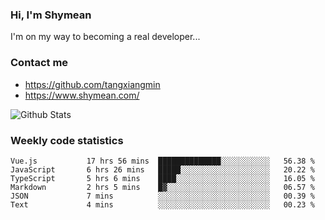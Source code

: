 ### Hi, I'm Shymean

I'm on my way to becoming a real developer...

### Contact me

- <https://github.com/tangxiangmin>
- <https://www.shymean.com/>

![Github Stats](https://github-readme-stats.vercel.app/api?username=tangxiangmin&show_icons=true&theme=dark)


###  Weekly code statistics

<!--START_SECTION:waka-->

```text
Vue.js           17 hrs 56 mins  ██████████████░░░░░░░░░░░   56.38 %
JavaScript       6 hrs 26 mins   █████░░░░░░░░░░░░░░░░░░░░   20.22 %
TypeScript       5 hrs 6 mins    ████░░░░░░░░░░░░░░░░░░░░░   16.05 %
Markdown         2 hrs 5 mins    █▓░░░░░░░░░░░░░░░░░░░░░░░   06.57 %
JSON             7 mins          ░░░░░░░░░░░░░░░░░░░░░░░░░   00.39 %
Text             4 mins          ░░░░░░░░░░░░░░░░░░░░░░░░░   00.23 %
```

<!--END_SECTION:waka-->